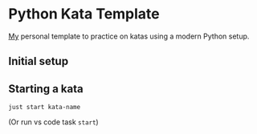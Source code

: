 # Python Kata Template

[My](https://gremu.net/) personal template to practice on katas using a modern
Python setup.

## Initial setup

## Starting a kata

```
just start kata-name
```

(Or run vs code task `start`)
